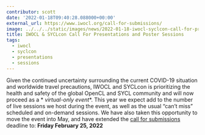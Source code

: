 ```yaml
---
contributor: scott
date: '2022-01-18T09:40:28.088000+00:00'
external_url: https://www.iwocl.org/call-for-submissions/
image: ../../../static/images/news/2022-01-18-iwocl-syclcon-call-for-presentations-and-poster-sessions.webp
title: IWOCL & SYCLcon Call For Presentations and Poster Sessions
tags:
  - iwocl
  - syclcon
  - presentations
  - sessions
---
```


Given the continued uncertainty surrounding the current COVID-19 situation and worldwide travel precautions, IWOCL and
SYCLcon is prioritizing the health and safety of the global OpenCL and SYCL community and will now proceed as a *
*virtual-only event**. This year we expect add to the number of live sessions we host during the event, as well as the
usual “can’t miss” scheduled and on-demand sessions. We have also taken this opportunity to move the event into May, and
have extended the [call for submissions](https://www.iwocl.org/call-for-submissions) deadline to: **Friday February 25, 2022**
